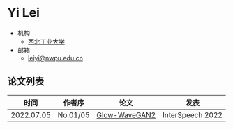 # Yi Lei

- 机构
  - [西北工业大学](../Institutions/CHN-NPU_西北工业大学.md)
- 邮箱
  - <leiyi@nwpu.edu.cn>

## 论文列表

| 时间 | 作者序 | 论文 | 发表 |
|:-:|:-:|---|---|
| 2022.07.05 | No.01/05 | [Glow-WaveGAN2](../Models/E2E/2022.07.05_Glow-WaveGAN2.md) | InterSpeech 2022 |